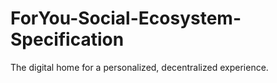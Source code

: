 # ForYou-Social-Ecosystem-Specification
The digital home for a personalized, decentralized experience.
